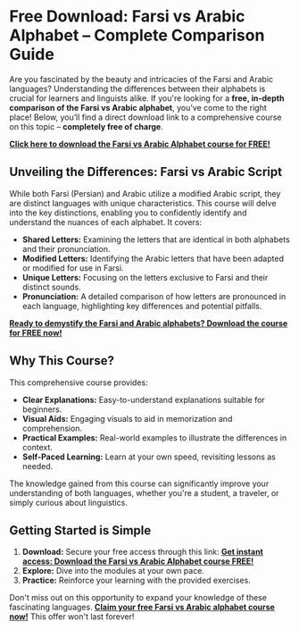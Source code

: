 # Free Download: Farsi vs Arabic Alphabet – Complete Comparison Guide

Are you fascinated by the beauty and intricacies of the Farsi and Arabic languages? Understanding the differences between their alphabets is crucial for learners and linguists alike. If you're looking for a **free, in-depth comparison of the Farsi vs Arabic alphabet**, you've come to the right place! Below, you’ll find a direct download link to a comprehensive course on this topic – **completely free of charge**.

[**Click here to download the Farsi vs Arabic Alphabet course for FREE!**](https://udemywork.com/farsi-vs-arabic-alphabet)

## Unveiling the Differences: Farsi vs Arabic Script

While both Farsi (Persian) and Arabic utilize a modified Arabic script, they are distinct languages with unique characteristics. This course will delve into the key distinctions, enabling you to confidently identify and understand the nuances of each alphabet. It covers:

*   **Shared Letters:** Examining the letters that are identical in both alphabets and their pronunciation.
*   **Modified Letters:** Identifying the Arabic letters that have been adapted or modified for use in Farsi.
*   **Unique Letters:** Focusing on the letters exclusive to Farsi and their distinct sounds.
*   **Pronunciation:** A detailed comparison of how letters are pronounced in each language, highlighting key differences and potential pitfalls.

[**Ready to demystify the Farsi and Arabic alphabets? Download the course for FREE now!**](https://udemywork.com/farsi-vs-arabic-alphabet)

## Why This Course?

This comprehensive course provides:

*   **Clear Explanations:** Easy-to-understand explanations suitable for beginners.
*   **Visual Aids:** Engaging visuals to aid in memorization and comprehension.
*   **Practical Examples:** Real-world examples to illustrate the differences in context.
*   **Self-Paced Learning:** Learn at your own speed, revisiting lessons as needed.

The knowledge gained from this course can significantly improve your understanding of both languages, whether you're a student, a traveler, or simply curious about linguistics.

## Getting Started is Simple

1.  **Download:** Secure your free access through this link: [**Get instant access: Download the Farsi vs Arabic Alphabet course FREE!**](https://udemywork.com/farsi-vs-arabic-alphabet)
2.  **Explore:** Dive into the modules at your own pace.
3.  **Practice:** Reinforce your learning with the provided exercises.

Don't miss out on this opportunity to expand your knowledge of these fascinating languages. **[Claim your free Farsi vs Arabic alphabet course now!](https://udemywork.com/farsi-vs-arabic-alphabet)** This offer won't last forever!

